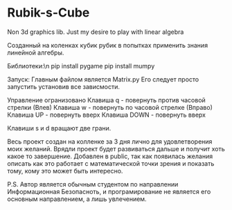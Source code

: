 # Rubik-s-Cube
Non 3d graphics lib. Just my desire to play with linear algebra

Созданный на коленках кубик рубик в попытках применить знания линейной алгебры.

Библиотеки:\n
pip install pygame 
pip install mumpy

Запуск:
Главным файлом является Matrix.py 
Его следует просто запустить установив все зависмости.

Управление огранизовано
Клавиша q - повернуть против часовой стрелки (Влев)
Клавиша w - повернуть по часовой стрелке (Вправо)
Клавиша UP - повернуть вверх
Клавиша DOWN - повернуть вверх

Клавиши s и d вращают две грани.

Весь проект создан на колленке за 3 дня лично для удовлетворения моих желаний. Врядли проект будет развиваться дальше и получит хоть какое то завершение.
Добавлен в public, так как появилась желания описать как это работает с математической точки зрения и показать тому, кому это может быть интересно.

P.S. Автор является обычным студентом по направлении Информационная Безопасноть, и програмирование не является его основным направлением, а лишь увлечением.

